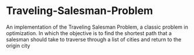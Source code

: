 # Traveling-Salesman-Problem
An implementation of the Traveling Salesman Problem, a classic problem in optimization. In which the objective is to find the shortest path that a salesman should take to traverse through a list of cities and return to the origin city
